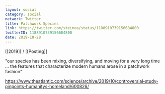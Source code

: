 ```yaml
---
layout: social
category: social
network: Twitter
title: Patchwork Species
link: https://twitter.com/steinea/status/1188910739156684800
twitterID: 1188910739156684800
date: 2019-10-28
---
```


[[2019]] / [[Posting]]

"our species has been mixing, diversifying, and moving for a very long time ... the features that characterize modern humans arose in a patchwork fashion"

<https://www.theatlantic.com/science/archive/2019/10/controversial-study-pinpoints-humanitys-homeland/600826/>
